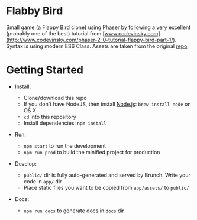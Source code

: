 # Flabby Bird

Small game (a Flappy Bird clone) using Phaser by following a very excellent (probably one of the best) tutorial from [www.codevinsky.com](http://www.codevinsky.com/phaser-2-0-tutorial-flappy-bird-part-1/). Syntax is using modern ES6 Class. Assets are taken from the original [repo](https://github.com/codevinsky/flappy-bird-reborn<Paste>).

# Getting Started

* Install:
  * Clone/download this repo
  * If you don't have NodeJS, then install [Node.js](http://nodejs.org): `brew install node` on OS X
  * `cd` into this repository
  * Install dependencies: `npm install`

* Run:
  * `npm start` to run the development
  * `npm run prod` to build the minified project for production

* Develop:
  * `public/` dir is fully auto-generated and served by Brunch. Write your code in `app/` dir
  * Place static files you want to be copied from `app/assets/` to `public/`

* Docs:
  * `npm run docs` to generate docs in `docs` dir
